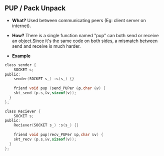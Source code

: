 ## PUP / Pack Unpack
- **What?** Used between communicating peers (Eg: client server on internet).
- **How?** There is a single function named "pup" can both send or receive an object.Since it's the same code on both sides, a mismatch between send and receive is much harder.

- **[Example](https://www.cs.uaf.edu/courses/cs441/notes/protocols/)**
```c
class sender {
	SOCKET s;
public:
	sender(SOCKET s_) :s(s_) {}
  
	friend void pup (send_PUPer &p,char &v) { 
    skt_send (p.s,&v,sizeof(v)); 
  }
};

class Reciever {
	SOCKET s;
public:
	Reciever(SOCKET s_) :s(s_) {}
  
	friend void pup(recv_PUPer &p,char &v) { 
    skt_recv (p.s,&v,sizeof(v)); 
  }
};
```
